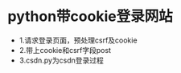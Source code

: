 python带cookie登录网站
==============
- 1.请求登录页面，预处理csrf及cookie
- 2.带上cookie和csrf字段post
- 3.csdn.py为csdn登录过程
